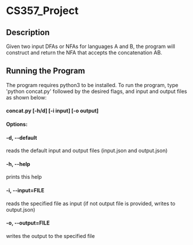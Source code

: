 # CS357_Project

## Description
Given two input DFAs or NFAs for languages A and B, the program will construct and return the NFA that accepts the concatenation AB.

## Running the Program
The program requires python3 to be installed. To run the program, type 'python concat.py' followed by the desired flags, and input and output files as shown below:  

#### concat.py [-h/d] [-i input] [-o output]  

#### Options:  
#### -d,  --default         
reads the default input and output files (input.json and output.json)
#### -h,  --help            
prints this help  
#### -i,  --input=FILE      
reads the specified file as input (if not output file is provided, writes to output.json)  
#### -o,  --output=FILE     
writes the output to the specified file  
  

